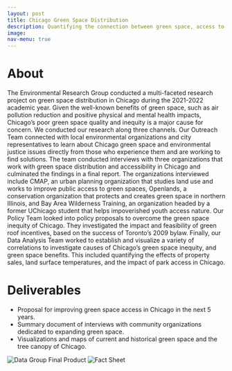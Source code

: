 ```yaml
---
layout: post
title: Chicago Green Space Distribution
description: Quantifying the connection between green space, access to green space, and environmental justice issues in Chicago
image:
nav-menu: true
---
```


# About
The Environmental Research Group conducted a multi-faceted research project on green space distribution in Chicago during the 2021-2022 academic year. Given the well-known benefits of green space, such as air pollution reduction and positive physical and mental health impacts, Chicago’s poor green space quality and inequity is a major cause for concern. We conducted our research along three channels. Our Outreach Team connected with local environmental organizations and city representatives to learn about Chicago green space and environmental justice issues directly from those who experience them and are working to find solutions. The team conducted interviews with three organizations that work with green space distribution and accessibility in Chicago and culminated the findings in a final report. The organizations interviewed include CMAP, an urban planning organization that studies land use and works to improve public access to green spaces, Openlands, a conservation organization that protects and creates green space in northern Illinois, and Bay Area Wilderness Training, an organization headed by a former UChicago student that helps impoverished youth access nature. Our Policy Team looked into policy proposals to overcome the green space inequity of Chicago. They investigated the impact and feasibility of green roof incentives, based on the success of Toronto’s 2009 bylaw. Finally, our Data Analysis Team worked to establish and visualize a variety of correlations to investigate causes of Chicago’s green space inequity, and green space benefits. This included quantifying the effects of property sales, land surface temperatures, and the impact of park access in Chicago.

# Deliverables
* Proposal for improving green space access in Chicago in the next 5 years. 
* Summary document of interviews with community organizations dedicated to expanding green space.
* Visualizations and maps of current and historical green space and the tree canopy of Chicago.


<img src="assets/images/erg.png" alt="Data Group Final Product">


<img src="assets/images/FactSheetLastYear.png" alt="Fact Sheet">
